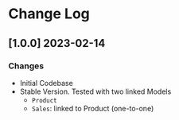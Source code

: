 # Change Log

## [1.0.0] 2023-02-14
### Changes

- Initial Codebase
- Stable Version. Tested with two linked Models
  - `Product`
  - `Sales`: linked to Product (one-to-one)
